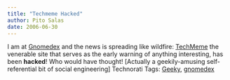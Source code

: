 ```yaml
---
title: "Techmeme Hacked"
author: Pito Salas
date: 2006-06-30
---
```




I am at [Gnomedex](<http://www.gnomedex.com/>) and the news is spreading like
wildfire: [TechMeme](<http://chris.pirillo.com/2006/06/30/techmeme-hacked/>)
the venerable site that serves as the early warning of anything interesting,
has been **hacked**! Who would have thought!  [Actually a geekily-amusing
self-referential bit of social engineering] Technorati Tags:
[Geeky](<http://www.technorati.com/tag/Geeky>),
[gnomedex](<http://www.technorati.com/tag/gnomedex>)


